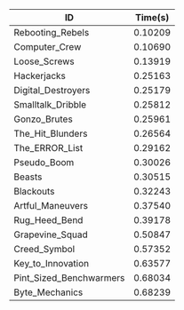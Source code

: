 |ID|Time(s)|
|-|-|
|Rebooting_Rebels|0.10209|
|Computer_Crew|0.10690|
|Loose_Screws|0.13919|
|Hackerjacks|0.25163|
|Digital_Destroyers|0.25179|
|Smalltalk_Dribble|0.25812|
|Gonzo_Brutes|0.25961|
|The_Hit_Blunders|0.26564|
|The_ERROR_List|0.29162|
|Pseudo_Boom|0.30026|
|Beasts|0.30515|
|Blackouts|0.32243|
|Artful_Maneuvers|0.37540|
|Rug_Heed_Bend|0.39178|
|Grapevine_Squad|0.50847|
|Creed_Symbol|0.57352|
|Key_to_Innovation|0.63577|
|Pint_Sized_Benchwarmers|0.68034|
|Byte_Mechanics|0.68239|
